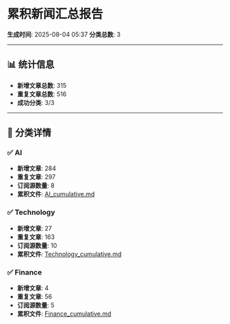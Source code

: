 # 累积新闻汇总报告

**生成时间**: 2025-08-04 05:37
**分类总数**: 3

---

## 📊 统计信息

- **新增文章总数**: 315
- **重复文章总数**: 516
- **成功分类**: 3/3

---

## 📂 分类详情

### ✅ AI
- **新增文章**: 284
- **重复文章**: 297
- **订阅源数量**: 8
- **累积文件**: [AI_cumulative.md](./AI_cumulative.md)

### ✅ Technology
- **新增文章**: 27
- **重复文章**: 163
- **订阅源数量**: 10
- **累积文件**: [Technology_cumulative.md](./Technology_cumulative.md)

### ✅ Finance
- **新增文章**: 4
- **重复文章**: 56
- **订阅源数量**: 5
- **累积文件**: [Finance_cumulative.md](./Finance_cumulative.md)
